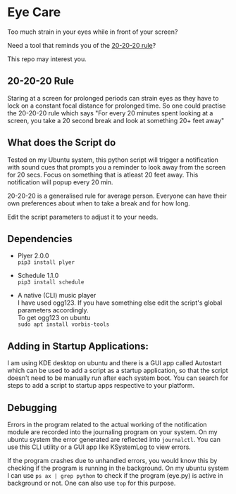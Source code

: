 # Eye Care

Too much strain in your eyes while in front of your screen?

Need a tool that reminds you of the [20-20-20 rule](https://www.medicalnewstoday.com/articles/321536#supporting-evidence)?

This repo may interest you.


## 20-20-20 Rule

Staring at a screen for prolonged periods can strain eyes as they have to lock on a constant focal distance for prolonged time. So one could 
practise the 20-20-20 rule which says "For every 20 minutes spent looking at a screen, you take a 20 second break and look at something 20+ feet away"

## What does the Script do

Tested on my Ubuntu system, this python script will trigger a notification with sound cues that prompts you a reminder to look away from the screen for
20 secs. Focus on something that is atleast 20 feet away. This notification will popup every 20 min.

20-20-20 is a generalised rule for average person. Everyone can have their own preferences about when to take a break and for how long.

Edit the script parameters to adjust it to your needs.


## Dependencies

* Plyer 2.0.0  
`pip3 install plyer`

* Schedule 1.1.0  
`pip3 install schedule`

* A native (CLI) music player\
I have used ogg123. If you have something else edit the script's global parameters accordingly.\
To get ogg123 on ubuntu\
`sudo apt install vorbis-tools`

## Adding in Startup Applications:

I am using KDE desktop on ubuntu and there is a GUI app called Autostart which can be used to add a script as a startup application, so that the script doesn't need to be manually run after each system boot. You can search for steps to add a script to startup apps respective to your platform.


## Debugging

Errors in the program related to the actual working of the notification module are recorded
into the journaling program on your system. On my ubuntu system the error generated are reflected
into `journalctl`. You can use this CLI utility or a GUI app like KSystemLog to view errors.

If the program crashes due to unhandled errors, you would know this by checking if the program
is running in the background. On my ubuntu system I can use `ps ax | grep python` to check
if the program (eye.py) is active in background or not.
One can also use `top` for this purpose.
